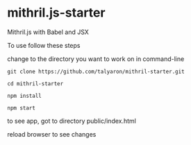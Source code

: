 # mithril.js-starter
Mithril.js  with Babel and JSX

To use follow these steps

change to the directory you want to work on
in command-line
```
git clone https://github.com/talyaron/mithril-starter.git

cd mithril-starter

npm install

npm start
```

to see app, got to directory public/index.html

reload browser to see changes

